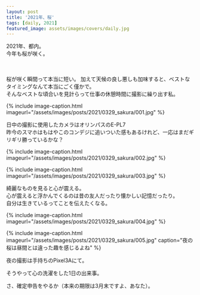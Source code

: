 ```yaml
---
layout: post
title: '2021年、桜'
tags: [daily, 2021]
featured_image: assets/images/covers/daily.jpg
---
```


2021年、都内。  
今年も桜が咲く。  
<br>
<br>

桜が咲く瞬間って本当に短い。
加えて天候の良し悪しも加味すると、ベストなタイミングなんて本当にごく僅かで。  
そんなベストな頃合いを見計らって仕事の休憩時間に撮影に繰り出す私。  

{% include image-caption.html imageurl="/assets/images/posts/2021/0329_sakura/001.jpg" %}

日中の撮影に使用したカメラはオリンパスのE-PL7  
昨今のスマホはもはやこのコンデジに追いついた感もあるけれど、一応はまだギリギリ勝っているかな？

{% include image-caption.html imageurl="/assets/images/posts/2021/0329_sakura/002.jpg" %}

{% include image-caption.html imageurl="/assets/images/posts/2021/0329_sakura/003.jpg" %}

綺麗なものを見ると心が震える。  
心が震えると浮かんでくるのは昔の友人だったり懐かしい記憶だったり。  
自分は生きているってことを伝えたくなる。  

{% include image-caption.html imageurl="/assets/images/posts/2021/0329_sakura/004.jpg" %}

{% include image-caption.html imageurl="/assets/images/posts/2021/0329_sakura/005.jpg" caption="夜の桜は昼間とは違った趣を感じるよね" %} 

夜の撮影は手持ちのPixel3Aにて。  

そうやって心の洗濯をした1日の出来事。

さ、確定申告をやるか（本来の期限は3月末ですよ、あなた）。
<br>
<br>

